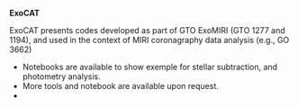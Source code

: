 <b>ExoCAT</b>

ExoCAT presents codes developed as part of GTO ExoMIRI (GTO 1277 and 1194), and used in the context of MIRI coronagraphy data analysis (e.g., GO 3662)
- Notebooks are available to show exemple for stellar subtraction, and photometry analysis.
- More tools and notebook are available upon request.
- 

